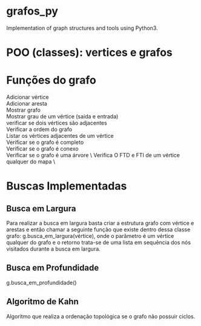 # grafos_py
 Implementation of graph structures and tools using Python3.    
   
# POO (classes): vertices e grafos
#  Funções do grafo 
 Adicionar vértice \
 Adicionar aresta  \
 Mostrar grafo \
 Mostrar grau de um vértice (saida e entrada) \
 verificar se dois vértices são adjacentes \
 Verificar a ordem do grafo \
 Listar os vértices adjacentes de um vértice \
 Verificar se o grafo é completo \
 Verificar se o grafo é conexo \
 Verificar se o grafo é uma árvore \ 
 Verifica O FTD e FTI de um vértice qualquer do mapa \ 
# Buscas Implementadas 
## Busca em Largura 
Para realizar a busca em largura basta criar a estrutura grafo com vértice e arestas e então chamar a seguinte função que existe dentro dessa classe grafo: g.busca_em_largura(vértice), onde o parâmetro é um vértice qualquer do grafo e o retorno trata-se de uma lista em sequência dos nós visitados durante a busca em largura. 
## Busca em Profundidade 
g.busca_em_profundidade() 

## Algoritmo de Kahn 
Algoritmo que realiza a ordenação topológica se o grafo não possuir ciclos.
